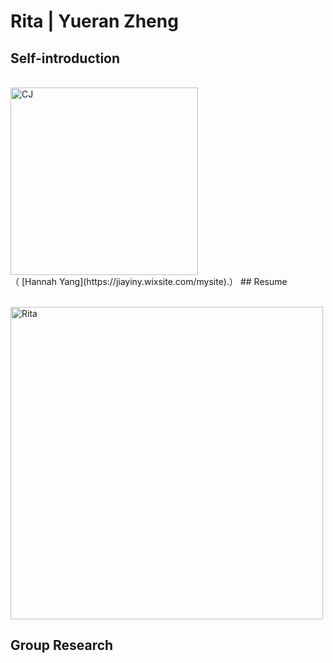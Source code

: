 # Rita | Yueran Zheng

## Self-introduction
<br>
<img alt="CJ" src="https://github.com/steenblikrs/2021-Spring-Studio/blob/18c53b98b5c30b92de6dd6bfcd36a3a1eba2d32a/students/Rita/Rita.gif?raw=true" width="300">
<br>
（ [Hannah Yang](https://jiayiny.wixsite.com/mysite).）
## Resume

<br><img alt="Rita" src="https://github.com/steenblikrs/2021-Spring-Studio/blob/8bca0a9cc4db727e5acc47813a8c86f805124859/students/Rita/Resume.png?raw=true" width="500">
<br>


## Group Research
